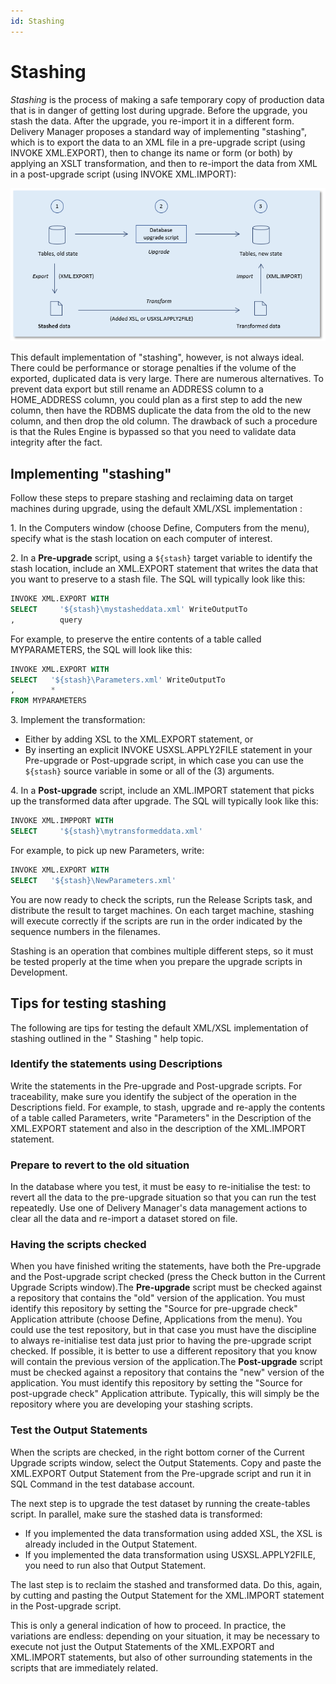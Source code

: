 ```yaml
---
id: Stashing
---
```


# Stashing

*Stashing* is the process of making a safe temporary copy of production data that is in danger of getting lost during upgrade. Before the upgrade, you stash the data. After the upgrade, you re-import it in a different form. Delivery Manager proposes a standard way of implementing "stashing", which is to export the data to an XML file in a pre-upgrade script (using INVOKE XML.EXPORT), then to change its name or form (or both) by applying an XSLT transformation, and then to re-import the data from XML in a post-upgrade script (using INVOKE XML.IMPORT):

![](./assets/b3d4c271-ecdc-4afc-b9fd-4ebf6fb65e38.png)

This default implementation of "stashing", however, is not always ideal. There could be performance or storage penalties if the volume of the exported, duplicated data is very large. There are numerous alternatives. To prevent data export but still rename an ADDRESS column to a HOME_ADDRESS column, you could plan as a first step to add the new column, then have the RDBMS duplicate the data from the old to the new column, and then drop the old column. The drawback of such a procedure is that the Rules Engine is bypassed so that you need to validate data integrity after the fact.

## Implementing "stashing"

Follow these steps to prepare stashing and reclaiming data on target machines during upgrade, using the default XML/XSL implementation :

1. In the Computers window (choose Define, Computers from the menu), specify what is the stash location on each computer of interest.

2. In a **Pre-upgrade** script, using a `${stash}` target variable to identify the stash location, include an XML.EXPORT statement that writes the data that you want to preserve to a stash file. The SQL will typically look like this:

```sql
INVOKE XML.EXPORT WITH 
SELECT     '${stash}\mystasheddata.xml' WriteOutputTo
,          query

```

For example, to preserve the entire contents of a table called MYPARAMETERS, the SQL will look like this:

```sql
INVOKE XML.EXPORT WITH 
SELECT   '${stash}\Parameters.xml' WriteOutputTo
,        *
FROM MYPARAMETERS

```

3. Implement the transformation:

- Either by adding XSL to the XML.EXPORT statement, or
- By inserting an explicit INVOKE USXSL.APPLY2FILE statement in your Pre-upgrade or Post-upgrade script, in which case you can use the `${stash}` source variable in some or all of the (3) arguments.

4. In a **Post-upgrade** script, include an XML.IMPORT statement that picks up the transformed data after upgrade. The SQL will typically look like this:

```sql
INVOKE XML.IMPPORT WITH
SELECT     '${stash}\mytransformeddata.xml' 

```

For example, to pick up new Parameters, write:

```sql
INVOKE XML.EXPORT WITH 
SELECT   '${stash}\NewParameters.xml'

```

You are now ready to check the scripts, run the Release Scripts task, and distribute the result to target machines. On each target machine, stashing will execute correctly if the scripts are run in the order indicated by the sequence numbers in the filenames.

Stashing is an operation that combines multiple different steps, so it must be tested properly at the time when you prepare the upgrade scripts in Development.

## Tips for testing stashing

The following are tips for testing the default XML/XSL implementation of stashing outlined in the " Stashing " help topic.

### Identify the statements using Descriptions

Write the statements in the Pre-upgrade and Post-upgrade scripts. For traceability, make sure you identify the subject of the operation in the Descriptions field. For example, to stash, upgrade and re-apply the contents of a table called Parameters, write "Parameters" in the Description of the XML.EXPORT statement and also in the description of the XML.IMPORT statement.

### Prepare to revert to the old situation

In the database where you test, it must be easy to re-initialise the test: to revert all the data to the pre-upgrade situation so that you can run the test repeatedly. Use one of Delivery Manager's data management actions to clear all the data and re-import a dataset stored on file.

### Having the scripts checked

When you have finished writing the statements, have both the Pre-upgrade and the Post-upgrade script checked (press the Check button in the Current Upgrade Scripts window).The **Pre-upgrade** script must be checked against a repository that contains the "old" version of the application. You must identify this repository by setting the "Source for pre-upgrade check" Application attribute (choose Define, Applications from the menu). You could use the test repository, but in that case you must have the discipline to always re-initialise test data just prior to having the pre-upgrade script checked. If possible, it is better to use a different repository that you know will contain the previous version of the application.The **Post-upgrade** script must be checked against a repository that contains the "new" version of the application. You must identify this repository by setting the "Source for post-upgrade check" Application attribute. Typically, this will simply be the repository where you are developing your stashing scripts.

### Test the Output Statements

When the scripts are checked, in the right bottom corner of the Current Upgrade scripts window, select the Output Statements. Copy and paste the XML.EXPORT Output Statement from the Pre-upgrade script and run it in SQL Command in the test database account.

The next step is to upgrade the test dataset by running the create-tables script. In parallel, make sure the stashed data is transformed:

- If you implemented the data transformation using added XSL, the XSL is already included in the Output Statement.
- If you implemented the data transformation using USXSL.APPLY2FILE, you need to run also that Output Statement.

The last step is to reclaim the stashed and transformed data. Do this, again, by cutting and pasting the Output Statement for the XML.IMPORT statement in the Post-upgrade script.

This is only a general indication of how to proceed. In practice, the variations are endless: depending on your situation, it may be necessary to execute not just the Output Statements of the XML.EXPORT and XML.IMPORT statements, but also of other surrounding statements in the scripts that are immediately related.
